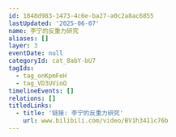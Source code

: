 ```yaml
---
id: 1848d983-1473-4c6e-ba27-a0c2a8ac6855
lastUpdated: '2025-06-07'
name: 李宁的反重力研究
aliases: []
layer: 3
eventDate: null
categoryId: cat_8abY-bU7
tagIds:
  - tag_onKpmFeH
  - tag_VD3UVioQ
timelineEvents: []
relations: []
titledLinks:
  - title: '链接: 李宁的反重力研究'
    url: www.bilibili.com/video/BV1h3411c76b
---
```


